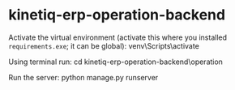 # kinetiq-erp-operation-backend
Activate the virtual environment (activate this where you installed `requirements.exe`; it can be global):
venv\Scripts\activate

Using terminal run:
cd kinetiq-erp-operation-backend\operation

Run the server:
python manage.py runserver
